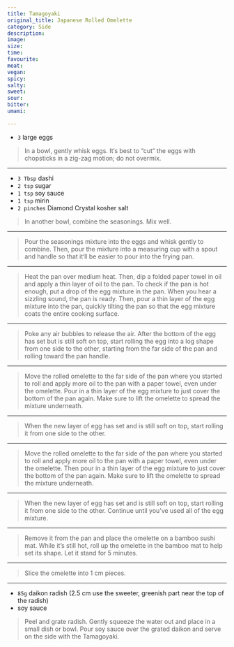 ```yaml
---
title: Tamagoyaki
original_title: Japanese Rolled Omelette
category: Side
description:
image:
size:
time:
favourite:
meat:
vegan:
spicy:
salty:
sweet:
sour:
bitter:
umami:

---
```


<!---
Here down is where you want steps/ingredients. An example of a step is:
---

* `1/4 cup` Soy Sauce
* `1/4 cup` Mirin
* `1/4 cup` Sake
* `1 tsp` Sugar

>In a small saucepan, combine all the ingredients for the marinade

---
Note the triple dashes, paragraph spaces, back dashes and other formatting.
-->

* `3` large eggs

>In a bowl, gently whisk eggs. It‘s best to “cut“ the eggs with chopsticks in a zig-zag motion; do not overmix.

---

* `3 Tbsp` dashi
* `2 tsp` sugar
* `1 tsp` soy sauce
* `1 tsp` mirin
* `2 pinches` Diamond Crystal kosher salt

>In another bowl, combine the seasonings. Mix well.

---

>Pour the seasonings mixture into the eggs and whisk gently to combine. Then, pour the mixture into a measuring cup with a spout and handle so that it‘ll be easier to pour into the frying pan.

---

>Heat the pan over medium heat. Then, dip a folded paper towel in oil and apply a thin layer of oil to the pan. To check if the pan is hot enough, put a drop of the egg mixture in the pan. When you hear a sizzling sound, the pan is ready. Then, pour a thin layer of the egg mixture into the pan, quickly tilting the pan so that the egg mixture coats the entire cooking surface.

---

>Poke any air bubbles to release the air. After the bottom of the egg has set but is still soft on top, start rolling the egg into a log shape from one side to the other, starting from the far side of the pan and rolling toward the pan handle.

---

>Move the rolled omelette to the far side of the pan where you started to roll and apply more oil to the pan with a paper towel, even under the omelette. Pour in a thin layer of the egg mixture to just cover the bottom of the pan again. Make sure to lift the omelette to spread the mixture underneath.

---

>When the new layer of egg has set and is still soft on top, start rolling it from one side to the other.

---

>Move the rolled omelette to the far side of the pan where you started to roll and apply more oil to the pan with a paper towel, even under the omelette. Then pour in a thin layer of the egg mixture to just cover the bottom of the pan again. Make sure to lift the omelette to spread the mixture underneath.

---

>When the new layer of egg has set and is still soft on top, start rolling it from one side to the other. Continue until you’ve used all of the egg mixture.

---

>Remove it from the pan and place the omelette on a bamboo sushi mat. While it’s still hot, roll up the omelette in the bamboo mat to help set its shape. Let it stand for 5 minutes.

---

>Slice the omelette into 1 cm pieces.

---

* `85g` daikon radish (2.5 cm use the sweeter, greenish part near the top of the radish)
* soy sauce

>Peel and grate radish. Gently squeeze the water out and place in a small dish or bowl. Pour soy sauce over the grated daikon and serve on the side with the Tamagoyaki.